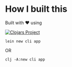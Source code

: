 # How I built this

Built with :heart: using

[![Clojars Project](https://img.shields.io/clojars/v/cli/lein-template.svg)](https://clojars.org/cli/lein-template)

```
lein new cli app
```

OR

```
clj -A:new cli app
```


